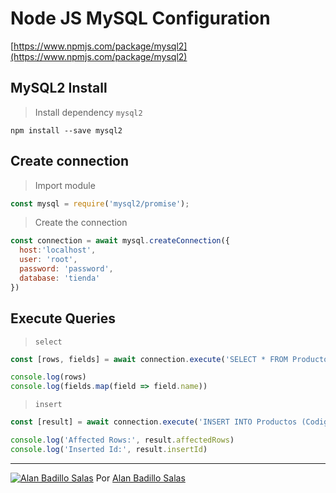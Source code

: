 # Node JS MySQL Configuration

[https://www.npmjs.com/package/mysql2](https://www.npmjs.com/package/mysql2)

## MySQL2 Install

> Install dependency `mysql2`

	npm install --save mysql2

## Create connection

> Import module
  
```js
const mysql = require('mysql2/promise');
```

> Create the connection

```js
const connection = await mysql.createConnection({
  host:'localhost', 
  user: 'root', 
  password: 'password',
  database: 'tienda'
})
```

## Execute Queries

> `select`

```js
const [rows, fields] = await connection.execute('SELECT * FROM Productos WHERE Nombre LIKE ?', ['%compaq%'])

console.log(rows)
console.log(fields.map(field => field.name))
```

> `insert`

```js
const [result] = await connection.execute('INSERT INTO Productos (Codigo, Nombre) VALUES (?, ?)', ['T004', 'Prueba 4'])

console.log('Affected Rows:', result.affectedRows)
console.log('Inserted Id:', result.insertId)
```

---

[![Alan Badillo Salas](https://avatars.githubusercontent.com/u/79223578?s=40&v=4 "Alan Badillo Salas")](https://github.com/dragonnomada) Por [Alan Badillo Salas](https://github.com/dragonnomada)